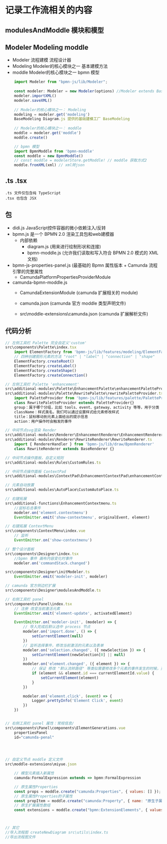 # 记录工作流相关的内容

## modulesAndModdle 模块和模型

## Modeler Modeling moddle

- Modeler   流程建模 流程设计器
- Modeling  Modeler的核心模块之一   基本建模方法
- moddle    Modeler的核心模块之一   bpmn 模型

```js
    import Modeler from "bpmn-js/lib/Modeler";
    
    const modeler: Modeler = new Modeler(options) //Modeler extends BaseModeler
    modeler.importXML()
    modeler.saveXML()
    
    // Modeler的核心模块之一： Modeling
    modeling = modeler.get('modeling')
    BaseModeling Diagram.js 提供的基础建模工厂 BaseModeling
    
    // Modeler的核心模块之一： moddle
    moddle = modeler.get('moddle')
    moddle.create()

    // bpmn 模型
    import BpmnModdle from 'bpmn-moddle'
    const moddle = new BpmnModdle()
    // const moddle = modelerStore.getModdle! // moddle 获取方式2
    moddle.fromXML(xml) // xml转json
```

## .ts .tsx
    .ts 文件仅包含纯 TypeScript
    .tsx 也包含 JSX

## 包 
- didi.js JavaScript控件容器的微小依赖注入/反转
- bpmn.js 是一个 BPMN 2.0 渲染工具包和web建模器
    - 内部依赖
        - diagram.js    (用来进行绘制形状和连接)
        - bpmn-moddle.js (允许我们读取和写入符合 BPMN 2.0 模式的 XML 文档)
- bpmn-js-properties-panel.js   (最基础的 Bpmn 属性版本 + Camunda 流程引擎的完整属性  
    - CamundaPlatformPropertiesProviderModule 
- camunda-bpmn-moddle.js    
    - CamundaExtensionModule (camunda 扩展相关的 module)
    - camunda.json  (camunda 官方 moddle 类型声明文件)

    - src\moddle-extensions\camunda.json (camunda 扩展解析文件)


## 代码分析

```js
// 左侧工具栏 Palette 完全自定义'custom' 
src\components\Palette\index.tsx
    import ElementFactory from 'bpmn-js/lib/features/modeling/ElementFactory'
    // 四种创建图形元素的方法 "root" | "label" | "connection" | "shape"
    ElementFactory.createRoot()
    ElementFactory.createLabel()
    ElementFactory.createShape()
    ElementFactory.createConnection()

// 左侧工具栏 Palette 'enhancement'
src\additional-modules\Palette\EnhancementPalette\enhancementPaletteProvider.ts
src\additional-modules\Palette\RewritePalette\rewritePaletteProvider.ts
    import PaletteProvider from 'bpmn-js/lib/features/palette/PaletteProvider'
    class RewritePaletteProvider extends PaletteProvider{}
    group：属于哪个分组，比如 tools、event、gateway、activity 等等，用于分类
    className：样式类名，我们可以通过设置样式给元素修改样式
    title：鼠标移动到元素上面给出的提示信息
    action：用户操作时会触发的事件

// 中间节点svg渲染 Render
src\additional-modules\Renderer\EnhancementRenderer\EnhancementRenderer.ts
src\additional-modules\Renderer\RewriteRenderer\RewriteRenderer.ts
    import { RendererHandler } from 'bpmn-js/lib/draw/BpmnRenderer'
    class RewriteRenderer extends BaseRenderer {}

// 中间节点操作面板，自定义规则
src\additional-modules\Rules\CustomRules.ts

// 中间节点操作面板 ContextPad
src\additional-modules\ContextPad\EnhancementContextPad\enhancementContextPadProvider.ts

// 元素自动放置
src\additional-modules\AutoPlace\CustomAutoPlace.ts

// 右键拓展
src\additional-functions\EnhancementContextmenu.ts
    //鼠标右击事件
	modeler.on('element.contextmenu')
	EventEmitter.emit('show-contextmenu', originalEvent, element)

// 右键拓展 ContextMenu
src\components\ContextMenu\index.vue
	// 监听
	EventEmitter.on('show-contextmenu')

// 整个设计面板
src\components\Designer\index.tsx
    //bpmn 事件 画布内容变化时事件
    modeler.on('commandStack.changed')

src\components\Designer\initModeler.ts
    EventEmitter.emit('modeler-init', modeler)

// camunda 官方侧边栏扩展
src\components\Designer\modulesAndModdle.ts

// 右侧工具栏 panel
src\components\Panel\index.tsx
    // 注册 改变当前激活元素
    EventEmitter.emit('element-update', activatedElement)

    EventEmitter.on('modeler-init', (modeler) => {
        // 导入完成后默认选中 process 节点
        modeler.on('import.done', () => {
            setCurrentElement(null)
        })
        // 监听选择事件，修改当前激活的元素以及表单
        modeler.on('selection.changed', ({ newSelection }) => {
            setCurrentElement(newSelection[0] || null)
        })
        modeler.on('element.changed', ({ element }) => {
            // 保证 修改 "默认流转路径" 等类似需要修改多个元素的事件发生的时候，更新表单的元素与原选中元素不一致。
            if (element && element.id === currentElementId.value) {
                setCurrentElement(element)
            }
        })

        modeler.on('element.click', (event) => {
            Logger.prettyInfo('Element Click', event)
        })
    })


// 右侧工具栏 panel 属性：常规信息/
src\components\Panel\components\ElementGenerations.vue
    propertiesPanel 
    id="camunda-penal"

    


// 自定义节点 moddle 定义文件
src\moddle-extensions\miyue.json

    // 模型元素插入新属性
    camunda:FormalExpression extends => bpmn:FormalExpression

    // 原生属性Properties
    const props = moddle.create("camunda:Properties", { values: [] });
    // 原生属性Properties的子属性
    const propItem = moddle.create("camunda:Property", { name: "原生子属性name", values: "原生子属性value" });
    // 原生扩展属性数组
    const extensions = moddle.create("bpmn:ExtensionElements", { values: [] })



// 其它
//导入流程图 createNewDiagram src\utils\index.ts
//导出流程图文件
```
